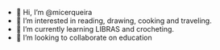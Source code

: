 - 👋 Hi, I’m @micerqueira
- 👀 I’m interested in reading, drawing, cooking and traveling.
- 🌱 I’m currently learning LIBRAS and crocheting.
- 💞️ I’m looking to collaborate on education

<!---
micerqueira/micerqueira is a ✨ special ✨ repository because its `README.md` (this file) appears on your GitHub profile.
You can click the Preview link to take a look at your changes.
--->
